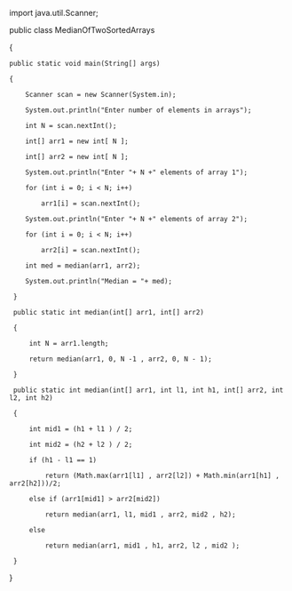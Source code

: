 import java.util.Scanner;
 
public class MedianOfTwoSortedArrays

{
    
    public static void main(String[] args) 
    
    {
        
        Scanner scan = new Scanner(System.in);
        
        System.out.println("Enter number of elements in arrays");
        
        int N = scan.nextInt();
        
        int[] arr1 = new int[ N ];
        
        int[] arr2 = new int[ N ];
        
        System.out.println("Enter "+ N +" elements of array 1");
        
        for (int i = 0; i < N; i++)
            
            arr1[i] = scan.nextInt();
        
        System.out.println("Enter "+ N +" elements of array 2");
        
        for (int i = 0; i < N; i++)
            
            arr2[i] = scan.nextInt();
        
        int med = median(arr1, arr2);
        
        System.out.println("Median = "+ med);
     
     }
     
     public static int median(int[] arr1, int[] arr2)
     
     {
         
         int N = arr1.length;
         
         return median(arr1, 0, N -1 , arr2, 0, N - 1);
     
     }
     
     public static int median(int[] arr1, int l1, int h1, int[] arr2, int l2, int h2)
     
     {
         
         int mid1 = (h1 + l1 ) / 2;
         
         int mid2 = (h2 + l2 ) / 2;
 
         if (h1 - l1 == 1)
             
             return (Math.max(arr1[l1] , arr2[l2]) + Math.min(arr1[h1] , arr2[h2]))/2;
         
         else if (arr1[mid1] > arr2[mid2])
             
             return median(arr1, l1, mid1 , arr2, mid2 , h2);    
         
         else
             
             return median(arr1, mid1 , h1, arr2, l2 , mid2 );    
     
     }     

}
 
